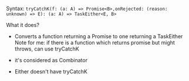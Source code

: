 Syntax:
`tryCatchK(f: (a: A) => Promise<B>,onRejected: (reason: unknown) => E): (a: A) => TaskEither<E, B>`

What it does?

- Converts a function returning a Promise to one returning a TaskEither
  Note for me: if there is a function which returns promise but might throws, can use tryCatchK

- it's considered as Combinator
- Either doesn't have tryCatchK
